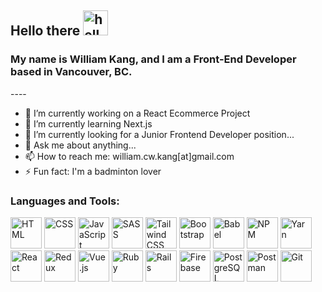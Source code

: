 <!--
**williamafil/williamafil** is a ✨ _special_ ✨ repository because its `README.md` (this file) appears on your GitHub profile.

Here are some ideas to get you started:

- 🔭 I’m currently working on ...
- 🌱 I’m currently learning ...
- 👯 I’m looking to collaborate on ...
- 🤔 I’m looking for help with ...
- 💬 Ask me about ...
- 📫 How to reach me: ...
- 😄 Pronouns: ...
- ⚡ Fun fact: ...
-->

<!-- DEV ICONS -->
<!-- https://devicon.dev/ -->
<h2>
  Hello there 
  <span>
<img width="40" src="https://user-images.githubusercontent.com/1303154/88677602-1635ba80-d120-11ea-84d8-d263ba5fc3c0.gif" alt="hello~" />
  </span>
</h2>
<h3>
  My name is William Kang, and I am a Front-End Developer based in Vancouver, BC.
</h3>
<!-- # 👋👋 Hello there, I'm William Kang -->
----

- 🔭 I’m currently working on a React Ecommerce Project
- 🌱 I’m currently learning Next.js
- 👯 I’m currently looking for a Junior Frontend Developer position...
- 💬 Ask me about anything...
- 📫 How to reach me: william.cw.kang[at]gmail.com
- ⚡ Fun fact: I'm a badminton lover



### Languages and Tools:
<div>
  <img alt="HTML" width="50" src="https://cdn.jsdelivr.net/gh/devicons/devicon/icons/html5/html5-original.svg" />
  <img alt="CSS" width="50" src="https://cdn.jsdelivr.net/gh/devicons/devicon/icons/css3/css3-original.svg" />
  <img alt="JavaScript" width="50" src="https://cdn.jsdelivr.net/gh/devicons/devicon/icons/javascript/javascript-original.svg" />
  

  <img alt="SASS" width="50" src="https://cdn.jsdelivr.net/gh/devicons/devicon/icons/sass/sass-original.svg" />
  <img alt="Tailwind CSS" width="50" src="https://cdn.jsdelivr.net/gh/devicons/devicon/icons/tailwindcss/tailwindcss-plain.svg" />
  <img alt="Bootstrap" width="50" src="https://cdn.jsdelivr.net/gh/devicons/devicon/icons/bootstrap/bootstrap-original.svg" />

  <img alt="Babel" width="50" src="https://cdn.jsdelivr.net/gh/devicons/devicon/icons/babel/babel-original.svg" />
  <img alt="NPM" width="50" src="https://cdn.jsdelivr.net/gh/devicons/devicon/icons/npm/npm-original-wordmark.svg" />
  <img alt="Yarn" width="50" src="https://cdn.jsdelivr.net/gh/devicons/devicon/icons/yarn/yarn-original.svg" />
  
  <img alt="React" width="50" src="https://cdn.jsdelivr.net/gh/devicons/devicon/icons/react/react-original.svg" />
  <img alt="Redux" width="50" src="https://cdn.jsdelivr.net/gh/devicons/devicon/icons/redux/redux-original.svg" />

  <img alt="Vue.js" width="50" src="https://cdn.jsdelivr.net/gh/devicons/devicon/icons/vuejs/vuejs-original.svg" />

  <img alt="Ruby" width="50" src="https://cdn.jsdelivr.net/gh/devicons/devicon/icons/ruby/ruby-plain-wordmark.svg" />
  <img alt="Rails" width="50" src="https://cdn.jsdelivr.net/gh/devicons/devicon/icons/rails/rails-plain.svg" />

  <img alt="Firebase" width="50" src="https://cdn.jsdelivr.net/gh/devicons/devicon/icons/firebase/firebase-plain.svg" />
  <img alt="PostgreSQL" width="50" src="https://cdn.jsdelivr.net/gh/devicons/devicon/icons/postgresql/postgresql-original.svg" />

  
  <img alt="Postman" width="50" src="https://miro.medium.com/max/512/0*zUlSG8EuHsKS-gdm.png" />
  <img alt="Git" width="50" src="https://cdn.jsdelivr.net/gh/devicons/devicon/icons/git/git-plain.svg" />

  
  
</div>





